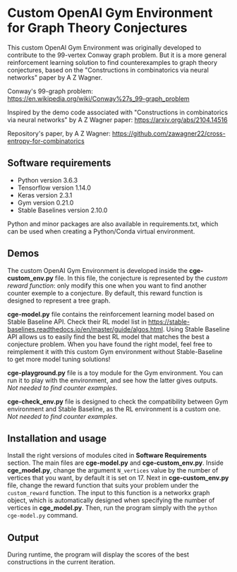 # Custom OpenAI Gym Environment for Graph Theory Conjectures
This custom OpenAI Gym Environment was originally developed to contribute to the 99-vertex Conway graph problem. But it is a more general reinforcement learning solution to find counterexamples to graph theory conjectures, based on the "Constructions in combinatorics via neural networks" paper by A Z Wagner.

Conway's 99-graph problem:
https://en.wikipedia.org/wiki/Conway%27s_99-graph_problem

Inspired by the demo code associated with "Constructions in combinatorics via neural networks" by A Z Wagner paper:
https://arxiv.org/abs/2104.14516

Repository's paper, by A Z Wagner:
https://github.com/zawagner22/cross-entropy-for-combinatorics

## Software requirements

- Python version 3.6.3
- Tensorflow version 1.14.0
- Keras version 2.3.1
- Gym version 0.21.0
- Stable Baselines version 2.10.0

Python and minor packages are also available in requirements.txt, which can be used when creating a Python/Conda virtual environment.

## Demos

The custom OpenAI Gym Environment is developed inside the **cge-custom_env.py** file. In this file, the conjecture is represented by the *custom reward function*: only modify this one when you want to find another counter exemple to a conjecture. By default, this reward function is designed to represent a tree graph.

**cge-model.py** file contains the reinforcement learning model based on Stable Baseline API. Check their RL model list in https://stable-baselines.readthedocs.io/en/master/guide/algos.html. Using Stable Baseline API allows us to easily find the best RL model that matches the best a conjecture problem. When you have found the right model, feel free to reimplement it with this custom Gym environment without Stable-Baseline to get more model tuning solutions!

**cge-playground.py** file is a toy module for the Gym environment. You can run it to play with the environment, and see how the latter gives outputs. *Not needed to find counter examples*.

**cge-check_env.py** file is designed to check the compatibility between Gym environment and Stable Baseline, as the RL environment is a custom one. *Not needed to find counter examples*.

## Installation and usage

Install the right versions of modules cited in **Software Requirements** section.
The main files are **cge-model.py** and **cge-custom_env.py**. Inside **cge_model.py**, change the argument `N_vertices` value by the number of vertices that you want, by default it is set on 17. Next in **cge-custom_env.py** file, change the reward function that suits your problem under the `custom_reward` function. The input to this function is a networkx graph object, which is automatically designed when specifying the number of vertices in **cge_model.py**. Then, run the program simply with the `python cge-model.py` command.

## Output

During runtime, the program will display the scores of the best constructions in the current iteration.



